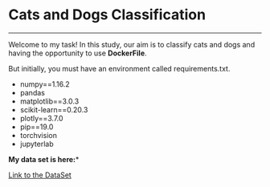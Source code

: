 # Cats and Dogs Classification 
***
Welcome to my task! In this study, our aim is to classify cats and dogs and having the opportunity to use **DockerFile**. 

But initially, you must have an environment called requirements.txt.

  - numpy==1.16.2
  - pandas
  - matplotlib==3.0.3
  - scikit-learn==0.20.3
  - plotly==3.7.0
  - pip==19.0
  - torchvision
  - jupyterlab

**My data set is here:***

[Link to the DataSet](https://drive.google.com/file/d/1fuFurVV8rcrVTAFPjhQvzGLNdnTi1jWZ/view)
